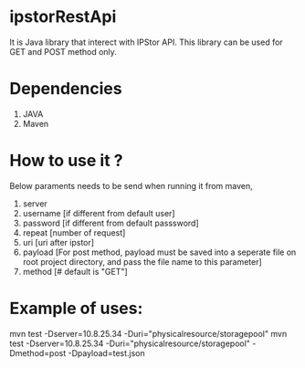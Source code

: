 # ipstorRestApi

It is Java library that interect with IPStor API. This library can be used for GET and POST method only.

# Dependencies
1. JAVA
2. Maven

# How to use it ? 
Below paraments needs to be send when running it from maven,
1. server
2. username [if different from default user]
3. password [if different from default passsword]
4. repeat [number of request]
5. uri [uri after ipstor\]
6. payload [For post method, payload must be saved into a seperate file on root project directory, and pass the file name to this parameter]
7. method [# default is "GET"]

# Example of uses:

  mvn test -Dserver=10.8.25.34 -Duri="physicalresource/storagepool"
  mvn test -Dserver=10.8.25.34 -Duri="physicalresource/storagepool" -Dmethod=post -Dpayload=test.json
